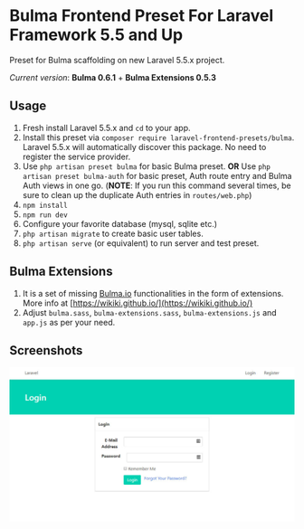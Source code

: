 # Bulma Frontend Preset For Laravel Framework 5.5 and Up

Preset for Bulma scaffolding on new Laravel 5.5.x project.

*Current version*: **Bulma 0.6.1** + **Bulma Extensions 0.5.3**


## Usage
1. Fresh install Laravel 5.5.x and `cd` to your app.
2. Install this preset via `composer require laravel-frontend-presets/bulma`. Laravel 5.5.x will automatically discover this package. No need to register the service provider.
3. Use `php artisan preset bulma` for basic Bulma preset. **OR** Use `php artisan preset bulma-auth` for basic preset, Auth route entry and Bulma Auth views in one go. (**NOTE**: If you run this command several times, be sure to clean up the duplicate Auth entries in `routes/web.php`)
4. `npm install`
5. `npm run dev`
6. Configure your favorite database (mysql, sqlite etc.)
7. `php artisan migrate` to create basic user tables.
8. `php artisan serve` (or equivalent) to run server and test preset.

## Bulma Extensions
1. It is a set of missing [Bulma.io](https://bulma.io/) functionalities in the form of extensions. More info at [https://wikiki.github.io/](https://wikiki.github.io/)
2. Adjust `bulma.sass`, `bulma-extensions.sass`, `bulma-extensions.js` and `app.js` as per your need.

## Screenshots
![Bulma login screen](/screenshots/bulma_login_screen.jpg)
